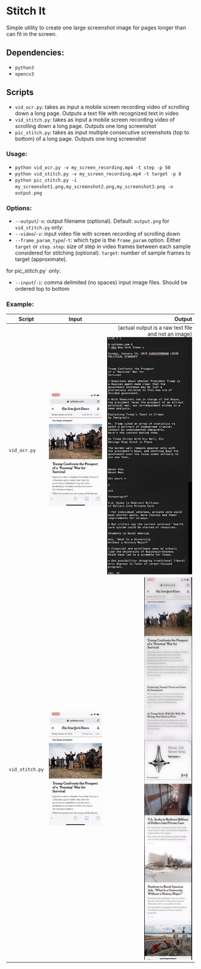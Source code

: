 # Stitch It
Simple utility to create one large screenshot image for pages longer than can fit in the screen.

## Dependencies:
- `python3`
- `opencv3`

## Scripts
- `vid_ocr.py`: takes as input a mobile screen recording video of scrolling down a long page. Outputs a text file with recognized text in video
- `vid_stitch.py`: takes as input a mobile screen recording video of scrolling down a long page. Outputs one long screenshot
- `pic_stitch.py`: takes as input multiple consecutive screenshots (top to bottom) of a long page. Outputs one long screenshot

### Usage:
- `python vid_ocr.py -v my_screen_recording.mp4 -t step -p 50`
- `python vid_stitch.py -v my_screen_recording.mp4 -t target -p 8`
- `python pic_stitch.py -i my_screenshot1.png,my_screenshot2.png,my_screenshot3.png -o output.png`

### Options:
- `--output`/`-o`: output filename (optional). Default: `output.png`
for `vid_stitch.py` only:
- `--video`/`-v`: input video file with screen recording of scrolling down
- `--frame_param_type`/`-t`: which type is the `frame_param` option. Either `target` or `step`.
`step`: size of step in video frames between each sample considered for stitching (optional).
`target`: number of sample frames to target (approximate).

for pic_stitch.py` only:
- `--input`/`-i`: comma delimited (no spaces) input image files. Should be ordered top to bottom

### Example:
| Script               |                           Input                         |                                  Output                            |
| -------------------- | :------------------------------------------------------:| ----------------------------------------------------------------:  |
| `vid_ocr.py`         | ![input screen recording video](assets/input_video.gif) | (actual output is a raw text file and not an image)<br>![output generated screenshot image](assets/output_ocr.png) |
| `vid_stitch.py`      | ![input screen recording video](assets/input_video.gif) | ![output generated screenshot image](assets/output_screenshot_from_video.png) |
